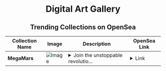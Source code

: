 <div align="center">

# Digital Art Gallery

## Trending Collections on OpenSea

| Collection Name                       | Image                                                                                     | Description                       | OpenSea Link                                                                                          |
|---------------------------------------|-------------------------------------------------------------------------------------------|-----------------------------------|--------------------------------------------------------------------------------------------------------|
| **MegaMars** | ![Image](https://i.seadn.io/s/raw/files/cd23b5e6c97e4c1d4fff70fd3a085be4.png?w=500&auto=format?w=200&auto=format) | <details><summary>Join the unstoppable revolutio...</summary>Join the unstoppable revolution with MegaMars</details> | <details><summary>Link</summary>[MegaMars](https://opensea.io/collection/megamars-2)</details> |

</div>